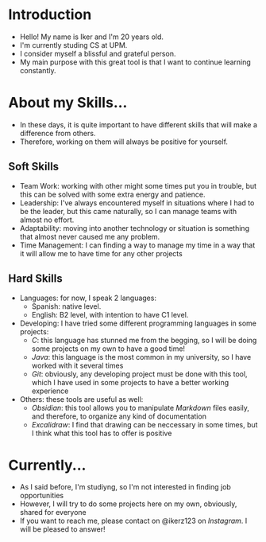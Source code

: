 # Introduction
- Hello! My name is Iker and I'm 20 years old.
- I'm currently studing CS at UPM.
- I consider myself a blissful and grateful person.
- My main purpose with this great tool is that I want to continue learning constantly.

# About my Skills...
- In these days, it is quite important to have different skills that will make a difference from others.
- Therefore, working on them will always be positive for yourself.

## Soft Skills
- Team Work: working with other might some times put you in trouble, but this can be solved with some extra energy and patience.
- Leadership: I've always encountered myself in situations where I had to be the leader, but this came naturally, so I can manage teams with almost no effort.
- Adaptability: moving into another technology or situation is something that almost never caused me any problem.
- Time Management: I can finding a way to manage my time in a way that it will allow me to have time for any other projects

## Hard Skills
- Languages: for now, I speak 2 languages:
  - Spanish: native level.
  - English: B2 level, with intention to have C1 level.
- Developing: I have tried some different programming languages in some projects:
  - _C_: this language has stunned me from the begging, so I will be doing some projects on my own to have a good time!
  - _Java_: this language is the most common in my university, so I have worked with it several times
  - _Git_: obviously, any developing project must be done with this tool, which I have used in some projects to have a better working experience
- Others: these tools are useful as well:
  - _Obsidian_: this tool allows you to manipulate _Markdown_ files easily, and therefore, to organize any kind of documentation
  - _Excalidraw_: I find that drawing can be neccessary in some times, but I think what this tool has to offer is positive
 
# Currently...
- As I said before, I'm studiyng, so I'm not interested in finding job opportunities
- However, I will try to do some projects here on my own, obviously, shared for everyone
- If you want to reach me, please contact on @ikerz123 on _Instagram_. I will be pleased to answer!
  
